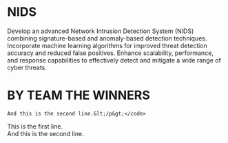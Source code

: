 # NIDS
Develop an advanced Network Intrusion Detection System (NIDS) combining signature-based and anomaly-based detection techniques. Incorporate machine learning algorithms for improved threat detection accuracy and reduced false positives. Enhance scalability, performance, and response capabilities to effectively detect and mitigate a wide range of cyber threats.

# BY TEAM THE WINNERS
    And this is the second line.&lt;/p&gt;</code>
  </td>
  <td>
    <p>This is the first line.<br />   
    And this is the second line.</p>
  </td>
</tr>
